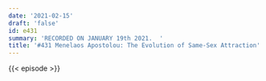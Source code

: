 ```yaml
---
date: '2021-02-15'
draft: 'false'
id: e431
summary: 'RECORDED ON JANUARY 19th 2021.  '
title: '#431 Menelaos Apostolou: The Evolution of Same-Sex Attraction'
---
```

{{< episode >}}
